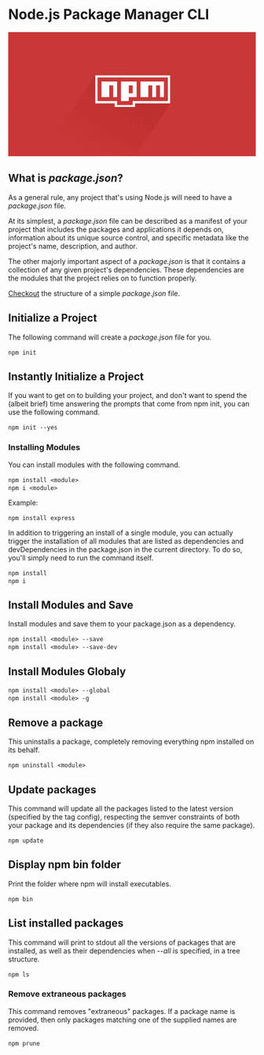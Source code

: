 # Node.js Package Manager CLI

<p align="center">
    <img src="../assets/npm-logo.webp" />
</p>

## What is _package.json_?
As a general rule, any project that's using Node.js will need to have a _package.json_ file.

At its simplest, a _package.json_ file can be described as a manifest of your project that includes the packages and applications it depends on, information about its unique source control, and specific metadata like the project's name, description, and author.

The other majorly important aspect of a _package.json_ is that it contains a collection of any given project's dependencies. These dependencies are the modules that the project relies on to function properly.

[Checkout](package.json) the structure of a simple _package.json_ file.

## Initialize a Project
The following command will create a _package.json_ file for you.
```shell
npm init
```

## Instantly Initialize a Project
If you want to get on to building your project, and don't want to spend the (albeit brief) time answering the prompts that come from npm init, you can use the following command.
```shell
npm init --yes
```

### Installing Modules
You can install modules with the following command.
```shell
npm install <module>
npm i <module>
```

Example:
```shell
npm install express
```

In addition to triggering an install of a single module, you can actually trigger the installation of all modules that are listed as dependencies and devDependencies in the package.json in the current directory. To do so, you'll simply need to run the command itself.
```shell
npm install
npm i
```

## Install Modules and Save
Install modules and save them to your package.json as a dependency.
```shell
npm install <module> --save
npm install <module> --save-dev
```

## Install Modules Globaly
```shell
npm install <module> --global
npm install <module> -g 
```

## Remove a package
This uninstalls a package, completely removing everything npm installed on its behalf.
```shell
npm uninstall <module>
```

## Update packages
This command will update all the packages listed to the latest version (specified by the tag config), respecting the semver constraints of both your package and its dependencies (if they also require the same package).
```shell
npm update 
```

## Display npm bin folder
Print the folder where npm will install executables.
```shell
npm bin
```

## List installed packages
This command will print to stdout all the versions of packages that are installed, as well as their dependencies when *--all* is specified, in a tree structure.
```shell
npm ls
```

### Remove extraneous packages
This command removes "extraneous" packages. If a package name is provided, then only packages matching one of the supplied names are removed.
```shell
npm prune
```
